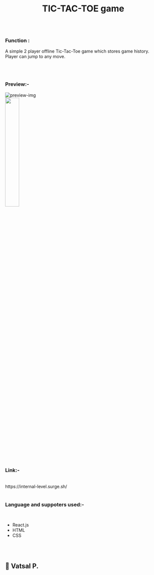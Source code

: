 <h1 align="center">TIC-TAC-TOE game</h1><br /><br />

<h3>Function : </h3>
<p> A simple 2 player offline Tic-Tac-Toe game which stores game history. Player can jump to any move. </p><br /><br />

<h3>Preview:-</h3>
<img src="https://user-images.githubusercontent.com/69387444/124557922-ad8aae00-de57-11eb-907f-87a9ad041377.png" alt="preview-img"><br />
<img src="https://user-images.githubusercontent.com/69387444/124704727-28b09a80-df12-11eb-8a56-769a4d06d783.jpg" height="30%" width="30%"><br />


<h3>Link:-</h3><br />
https://internal-level.surge.sh/<br /><br />

<h3>Language and suppoters used:-</h3><br />
<ul>
  <li>React.js</li>
  <li> HTML </li>
  <li> CSS </li>
</ul>  
<br /><br />

<h2>👋 Vatsal P.</h2>
